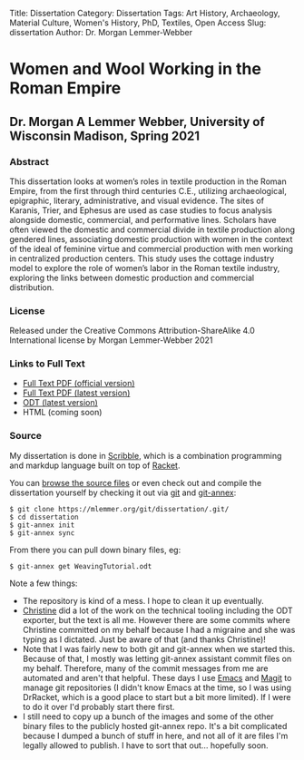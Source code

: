 Title: Dissertation
Category: Dissertation
Tags: Art History, Archaeology, Material Culture, Women's History, PhD, Textiles, Open Access
Slug: dissertation
Author: Dr. Morgan Lemmer-Webber

# Women and Wool Working in the Roman Empire

## Dr. Morgan A Lemmer Webber, University of Wisconsin Madison, Spring 2021 

### Abstract

This dissertation looks at women’s roles in textile production in the Roman
Empire, from the first through third centuries C.E., utilizing archaeological,
epigraphic, literary, administrative, and visual evidence. The sites of Karanis, Trier,
and Ephesus are used as case studies to focus analysis alongside domestic,
commercial, and performative lines. Scholars have often viewed the domestic and
commercial divide in textile production along gendered lines, associating domestic
production with women in the context of the ideal of feminine virtue and
commercial production with men working in centralized production centers. This
study uses the cottage industry model to explore the role of women’s labor in the
Roman textile industry, exploring the links between domestic production and
commercial distribution.

### License

Released under the Creative Commons Attribution-ShareAlike 4.0 International license by Morgan Lemmer-Webber 2021

### Links to Full Text

* [Full Text PDF (official version)]({static}/dissertation/Dissertation-official.pdf)
* [Full Text PDF (latest version)]({static}/dissertation/Dissertation.pdf)
* [ODT (latest version)]({static}/dissertation/Dissertation.odt)
* HTML (coming soon)

### Source

My dissertation is done in
[Scribble](https://docs.racket-lang.org/scribble/),
which is a combination programming and markdup language built on top of
[Racket](https://racket-lang.org/).

You can [browse the source files](https://mlemmer.org/git/dissertation/)
or even check out and compile the dissertation yourself by checking it
out via [git](https://git-scm.com/) and [git-annex](https://git-annex.branchable.com/):

```
$ git clone https://mlemmer.org/git/dissertation/.git/
$ cd dissertation
$ git-annex init
$ git-annex sync
```

From there you can pull down binary files, eg:

```
$ git-annex get WeavingTutorial.odt
```

Note a few things:

* The repository is kind of a mess.  I hope to clean it up eventually.
* [Christine](https://dustycloud.org/) did a lot of the work on the technical tooling including the ODT exporter, but the text is all me.  However there are some commits where Christine committed on my behalf because I had a migraine and she was typing as I dictated.  Just be aware of that (and thanks Christine)!
* Note that I was fairly new to both git and git-annex when we started this.  Because of that, I mostly was letting git-annex assistant commit files on my behalf.  Therefore, many of the commit messages from me are automated and aren't that helpful.  These days I use [Emacs](https://www.gnu.org/software/emacs/) and [Magit](https://magit.vc/) to manage git repositories (I didn't know Emacs at the time, so I was using DrRacket, which is a good place to start but a bit more limited).  If I were to do it over I'd probably start there first.
* I still need to copy up a bunch of the images and some of the other binary files to the publicly hosted git-annex repo.  It's a bit complicated because I dumped a bunch of stuff in here, and not all of it are files I'm legally allowed to publish.  I have to sort that out... hopefully soon.
